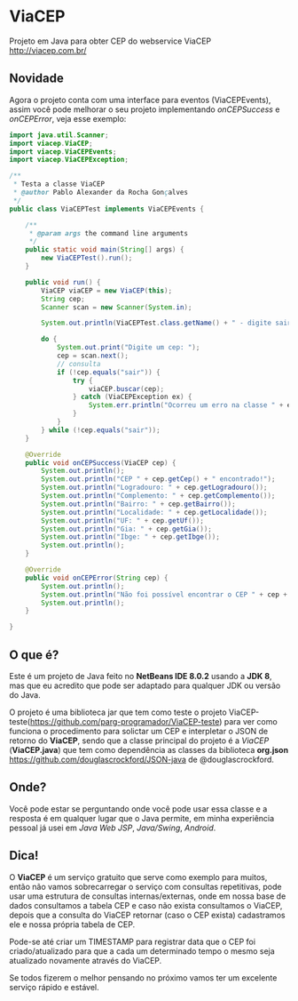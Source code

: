 # ViaCEP
Projeto em Java para obter CEP do webservice ViaCEP
http://viacep.com.br/

## Novidade
Agora o projeto conta com uma interface para eventos (ViaCEPEvents), assim você pode melhorar o seu projeto implementando *onCEPSuccess* e *onCEPError*, veja esse exemplo:

```java
import java.util.Scanner;
import viacep.ViaCEP;
import viacep.ViaCEPEvents;
import viacep.ViaCEPException;

/**
 * Testa a classe ViaCEP
 * @author Pablo Alexander da Rocha Gonçalves
 */
public class ViaCEPTest implements ViaCEPEvents {

    /**
     * @param args the command line arguments
     */
    public static void main(String[] args) {
        new ViaCEPTest().run();
    }

    public void run() {
        ViaCEP viaCEP = new ViaCEP(this);
        String cep;
        Scanner scan = new Scanner(System.in);

        System.out.println(ViaCEPTest.class.getName() + " - digite sair para fechar o teste!");

        do {
            System.out.print("Digite um cep: ");
            cep = scan.next();
            // consulta
            if (!cep.equals("sair")) {
                try {
                    viaCEP.buscar(cep);
                } catch (ViaCEPException ex) {
                    System.err.println("Ocorreu um erro na classe " + ex.getClasse() + ": " + ex.getMessage());
                }
            }
        } while (!cep.equals("sair"));
    }

    @Override
    public void onCEPSuccess(ViaCEP cep) {
        System.out.println();
        System.out.println("CEP " + cep.getCep() + " encontrado!");
        System.out.println("Logradouro: " + cep.getLogradouro());
        System.out.println("Complemento: " + cep.getComplemento());
        System.out.println("Bairro: " + cep.getBairro());
        System.out.println("Localidade: " + cep.getLocalidade());
        System.out.println("UF: " + cep.getUf());
        System.out.println("Gia: " + cep.getGia());
        System.out.println("Ibge: " + cep.getIbge());
        System.out.println();
    }

    @Override
    public void onCEPError(String cep) {
        System.out.println();
        System.out.println("Não foi possível encontrar o CEP " + cep + "!");
        System.out.println();
    }

}
```

## O que é?
Este é um projeto de Java feito no **NetBeans IDE 8.0.2** usando a **JDK 8**, mas que eu acredito que pode ser adaptado para qualquer JDK ou versão do Java.

O projeto é uma biblioteca jar que tem como teste o projeto ViaCEP-teste(https://github.com/parg-programador/ViaCEP-teste) para ver como funciona o procedimento para solictar um CEP e interpletar o JSON de retorno do **ViaCEP**, sendo que a classe principal do projeto é a *ViaCEP* (**ViaCEP.java**) que tem como dependência as classes da biblioteca **org.json** https://github.com/douglascrockford/JSON-java de @douglascrockford.

## Onde?
Você pode estar se perguntando onde você pode usar essa classe e a resposta é em qualquer lugar que o Java permite, em minha experiência pessoal já usei em *Java Web JSP*, *Java/Swing*, *Android*.

## Dica!
O **ViaCEP** é um serviço gratuito que serve como exemplo para muitos, então não vamos sobrecarregar o serviço com consultas repetitivas, pode usar uma estrutura de consultas internas/externas, onde em nossa base de dados consultamos a tabela CEP e caso não exista consultamos o ViaCEP, depois que a consulta do ViaCEP retornar (caso o CEP exista) cadastramos ele e nossa própria tabela de CEP.

Pode-se até criar um TIMESTAMP para registrar data que o CEP foi criado/atualizado para que a cada um determinado tempo o mesmo seja atualizado novamente através do ViaCEP.

Se todos fizerem o melhor pensando no próximo vamos ter um excelente serviço rápido e estável.